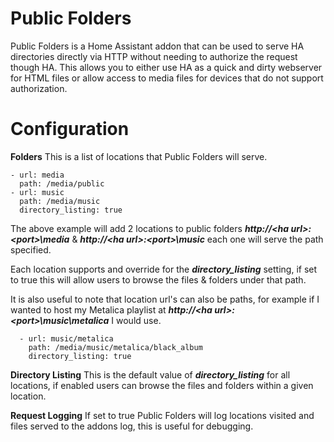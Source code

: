 # Public Folders

Public Folders is a Home Assistant addon that can be used to serve HA directories directly via HTTP without needing to authorize the request though HA. This allows you to either use HA as a quick and dirty webserver for HTML files or allow access to media files for devices that do not support authorization.


# Configuration

**Folders** This is a list of locations that Public Folders will serve. 

    - url: media
      path: /media/public
    - url: music
      path: /media/music
      directory_listing: true
      
The above example will add 2 locations to public folders ***http://\<ha url\>:\<port\>\\media*** & ***http://\<ha url\>:\<port\>\\music*** each one will serve the path specified.

Each location supports and override for the ***directory_listing*** setting, if set to true this will allow users to browse the files & folders under that path.

It is also useful to note that location url's can also be paths, for example if I wanted to host my Metalica playlist at ***http://\<ha url\>:\<port\>\\music\metalica*** I would use.

      - url: music/metalica
        path: /media/music/metalica/black_album
        directory_listing: true

**Directory Listing** This is the default value of ***directory_listing*** for all locations, if enabled users can browse the files and folders within a given location.

**Request Logging** If set to true Public Folders will log locations visited and files served to the addons log, this is useful for debugging.
